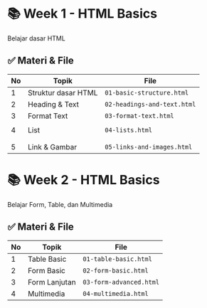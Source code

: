 # 📚 Week 1 - HTML Basics
Belajar dasar HTML
## ✅ Materi & File
| No |           Topik           |              File           |
|----|---------------------------|-----------------------------|
| 1  | Struktur dasar HTML       | `01-basic-structure.html`   |
| 2  | Heading & Text            | `02-headings-and-text.html` |
| 3  | Format Text               | `03-format-text.html`       |
|    |                           |                             |
| 4  | List                      | `04-lists.html`             |
|    |                           |                             |
|    |                           |                             |
| 5  | Link & Gambar             | `05-links-and-images.html`  |

# 📚 Week 2 - HTML Basics
Belajar Form, Table, dan Multimedia
## ✅ Materi & File
| No |           Topik           |              File           |
|----|---------------------------|-----------------------------|
| 1  | Table Basic               | `01-table-basic.html`       |
| 2  | Form Basic                | `02-form-basic.html`        |
| 3  | Form Lanjutan             | `03-form-advanced.html`     |
| 4  | Multimedia                | `04-multimedia.html`        |

